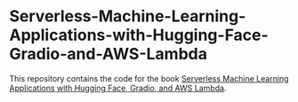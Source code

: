 # Serverless-Machine-Learning-Applications-with-Hugging-Face-Gradio-and-AWS-Lambda

This repository contains the code for the book [Serverless Machine Learning Applications with Hugging Face, Gradio, and AWS Lambda](https://www.philschmid.de/serverless-gradio).
